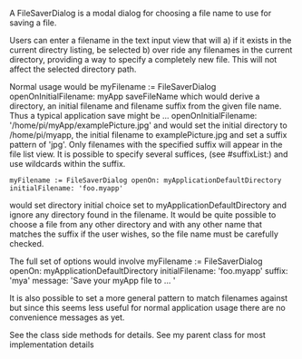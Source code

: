 A FileSaverDialog is a modal dialog for choosing a file name to use for saving a file.

Users can enter a filename in the text input view that will 
a) if it exists in the current directry listing, be selected
b) over ride any filenames in the current directory, providing a way to specify a completely new file.
This will not affect the selected directory path.

Normal usage would be 
	myFilename := FileSaverDialog openOnInitialFilename: myApp saveFileName
which would derive a directory, an initial filename and filename suffix from the given file name. Thus a typical application save might be 
	...  openOnInitialFilename: '/home/pi/myApp/examplePicture.jpg'
and would set the initial directory to /home/pi/myapp, the initial filename to examplePicture.jpg and set a suffix pattern of 'jpg'. Only filenames with the specified suffix will appear in the file list view. It is possible to specify several suffices, (see #suffixList:) and use wildcards within the suffix.

	myFilename := FileSaverDialog openOn: myApplicationDefaultDirectory initialFilename: 'foo.myapp'
would set directory initial choice set to myApplicationDefaultDirectory and ignore any directory found in the filename. It would be quite possible to choose a file from any other directory and with any other name  that matches the suffix if the user wishes, so the file name must be carefully checked. 

The full set of options would involve
	myFilename := FileSaverDialog  openOn: myApplicationDefaultDirectory initialFilename: 'foo.myapp' suffix: 'mya' message: 'Save your myApp file to ... '

It is also possible to set a more general pattern to match filenames against but since this seems less useful for normal application usage there are no convenience messages as yet.

See the class side methods for details. See my parent class for most implementation details